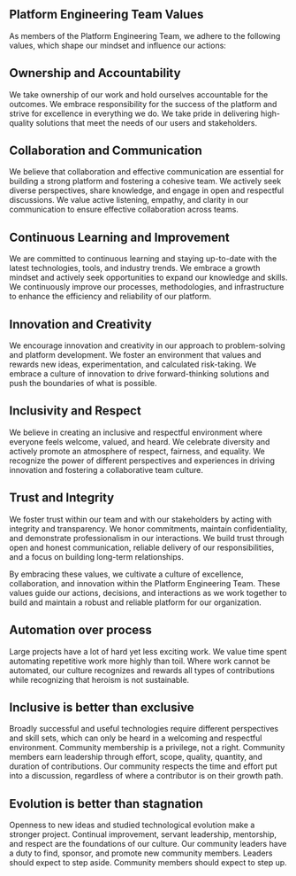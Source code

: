 ## Platform Engineering Team Values

As members of the Platform Engineering Team, we adhere to the following values, which shape our mindset and influence our actions:

## Ownership and Accountability

We take ownership of our work and hold ourselves accountable for the outcomes. We embrace responsibility for the success of the platform and strive for excellence in everything we do. We take pride in delivering high-quality solutions that meet the needs of our users and stakeholders.

## Collaboration and Communication

We believe that collaboration and effective communication are essential for building a strong platform and fostering a cohesive team. We actively seek diverse perspectives, share knowledge, and engage in open and respectful discussions. We value active listening, empathy, and clarity in our communication to ensure effective collaboration across teams.

## Continuous Learning and Improvement

We are committed to continuous learning and staying up-to-date with the latest technologies, tools, and industry trends. We embrace a growth mindset and actively seek opportunities to expand our knowledge and skills. We continuously improve our processes, methodologies, and infrastructure to enhance the efficiency and reliability of our platform.

## Innovation and Creativity

We encourage innovation and creativity in our approach to problem-solving and platform development. We foster an environment that values and rewards new ideas, experimentation, and calculated risk-taking. We embrace a culture of innovation to drive forward-thinking solutions and push the boundaries of what is possible.

## Inclusivity and Respect

We believe in creating an inclusive and respectful environment where everyone feels welcome, valued, and heard. We celebrate diversity and actively promote an atmosphere of respect, fairness, and equality. We recognize the power of different perspectives and experiences in driving innovation and fostering a collaborative team culture.

## Trust and Integrity

We foster trust within our team and with our stakeholders by acting with integrity and transparency. We honor commitments, maintain confidentiality, and demonstrate professionalism in our interactions. We build trust through open and honest communication, reliable delivery of our responsibilities, and a focus on building long-term relationships.

By embracing these values, we cultivate a culture of excellence, collaboration, and innovation within the Platform Engineering Team. These values guide our actions, decisions, and interactions as we work together to build and maintain a robust and reliable platform for our organization.

## Automation over process

Large projects have a lot of hard yet less exciting work. We value time spent automating repetitive work more highly than toil. Where work cannot be automated, our culture recognizes and rewards all types of contributions while recognizing that heroism is not sustainable.

## Inclusive is better than exclusive

Broadly successful and useful technologies require different perspectives and skill sets, which can only be heard in a welcoming and respectful environment. Community membership is a privilege, not a right. Community members earn leadership through effort, scope, quality, quantity, and duration of contributions. Our community respects the time and effort put into a discussion, regardless of where a contributor is on their growth path.

## Evolution is better than stagnation

Openness to new ideas and studied technological evolution make a stronger project. Continual improvement, servant leadership, mentorship, and respect are the foundations of our culture. Our community leaders have a duty to find, sponsor, and promote new community members. Leaders should expect to step aside. Community members should expect to step up.